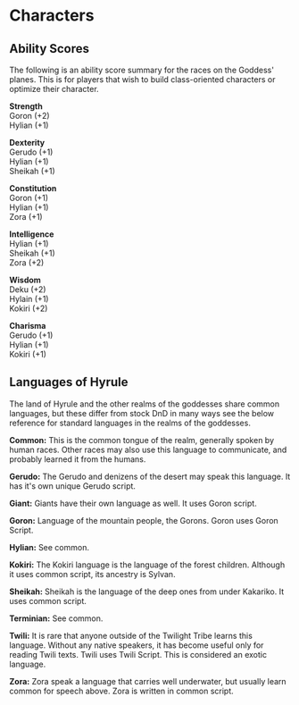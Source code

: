 # Characters

## Ability Scores

The following is an ability score summary for the races on the Goddess' planes. This is for players that wish to build class-oriented characters or optimize their character.

**Strength**  
Goron (+2)  
Hylian (+1)

**Dexterity**  
Gerudo (+1)  
Hylian (+1)  
Sheikah (+1)

**Constitution**  
Goron (+1)  
Hylian (+1)  
Zora (+1)

**Intelligence**  
Hylian (+1)  
Sheikah (+1)  
Zora (+2)

**Wisdom**  
Deku (+2)  
Hylain (+1)  
Kokiri (+2)

**Charisma**  
Gerudo (+1)  
Hylian (+1)  
Kokiri (+1)

## Languages of Hyrule

The land of Hyrule and the other realms of the goddesses share common languages, but these differ from stock DnD in many ways see the below reference for standard languages in the realms of the goddesses.

**Common:**
This is the common tongue of the realm, generally spoken by human races. Other races may also use this language to communicate, and probably learned it from the humans.

**Gerudo:**
The Gerudo and denizens of the desert may speak this language. It has it's own unique Gerudo script.

**Giant:**
Giants have their own language as well. It uses Goron script.

**Goron:**
Language of the mountain people, the Gorons. Goron uses Goron Script.

**Hylian:**
See common.

**Kokiri:**
The Kokiri language is the language of the forest children. Although it uses common script, its ancestry is Sylvan.

**Sheikah:**
Sheikah is the language of the deep ones from under Kakariko. It uses common script.

**Terminian:**
See common.

**Twili:**
It is rare that anyone outside of the Twilight Tribe learns this language. Without any native speakers, it has become useful only for reading Twili texts. Twili uses Twili Script. This is considered an exotic language.

**Zora:**
Zora speak a language that carries well underwater, but usually learn common for speech above. Zora is written in common script.
